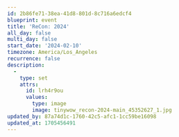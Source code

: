```yaml
---
id: 2b86fe71-38ea-41d8-801d-8c716a6edcf4
blueprint: event
title: 'ReCon: 2024'
all_day: false
multi_day: false
start_date: '2024-02-10'
timezone: America/Los_Angeles
recurrence: false
description:
  -
    type: set
    attrs:
      id: lrh4r9ou
      values:
        type: image
        image: tinywow_recon-2024-main_45352627_1.jpg
updated_by: 87a74d1c-1760-42c5-afc1-1cc59be16098
updated_at: 1705456491
---
```

